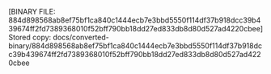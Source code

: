 [BINARY FILE: 884d898568ab8ef75bf1ca840c1444ecb7e3bbd5550f114df37b918dcc39b439674ff2fd7389368010f52bff790bb18dd27ed833db8d80d527ad4220cbee]
Stored copy: docs/converted-binary/884d898568ab8ef75bf1ca840c1444ecb7e3bbd5550f114df37b918dcc39b439674ff2fd7389368010f52bff790bb18dd27ed833db8d80d527ad4220cbee
